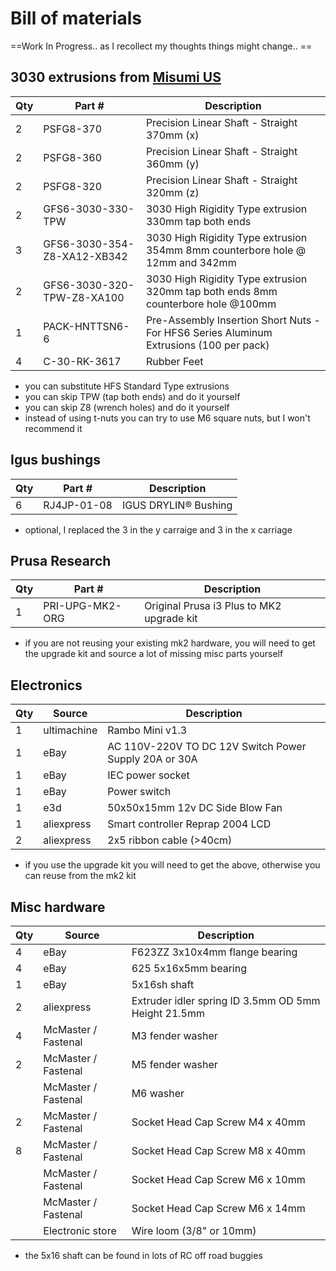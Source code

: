 # Bill of materials

==Work In Progress.. as I recollect my thoughts things might change.. ==

## 3030 extrusions from [Misumi US](https://us.misumi-ec.com)

|Qty|Part #|Description|
|-----|-----|-----|
|2|PSFG8-370|Precision Linear Shaft - Straight 370mm (x)|
|2|PSFG8-360|Precision Linear Shaft - Straight 360mm (y)|
|2|PSFG8-320|Precision Linear Shaft - Straight 320mm (z)|
|2|GFS6-3030-330-TPW|3030 High Rigidity Type extrusion 330mm tap both ends|
|3|GFS6-3030-354-Z8-XA12-XB342|3030 High Rigidity Type extrusion 354mm 8mm counterbore hole @ 12mm and 342mm|
|2|GFS6-3030-320-TPW-Z8-XA100|3030 High Rigidity Type extrusion 320mm tap both ends 8mm counterbore hole @100mm|
|1|PACK-HNTTSN6-6|Pre-Assembly Insertion Short Nuts -For HFS6 Series Aluminum Extrusions (100 per pack)|
|4|C-30-RK-3617|Rubber Feet|

- you can substitute HFS Standard Type extrusions
- you can skip TPW (tap both ends) and do it yourself
- you can skip Z8 (wrench holes) and do it yourself
- instead of using t-nuts you can try to use M6 square nuts, but I won't recommend it

## Igus bushings

|Qty|Part #|Description|
|-----|-----|-----|
|6|RJ4JP-01-08|IGUS DRYLIN® Bushing|

- optional, I replaced the 3 in the y carraige and 3 in the x carriage

## Prusa Research

|Qty|Part #|Description|
|-----|-----|-----|
|1|PRI-UPG-MK2-ORG|Original Prusa i3 Plus to MK2 upgrade kit|

- if you are not reusing your existing mk2 hardware, you will need to get the upgrade kit and source a lot of missing misc parts yourself

## Electronics

|Qty|Source|Description|
|-----|-----|-----|
|1|ultimachine|Rambo Mini v1.3
|1|eBay|AC 110V-220V TO DC 12V Switch Power Supply 20A or 30A|
|1|eBay|IEC power socket|
|1|eBay|Power switch|
|1|e3d|50x50x15mm 12v DC Side Blow Fan|
|1|aliexpress|Smart controller Reprap 2004 LCD|
|2|aliexpress|2x5 ribbon cable (>40cm)|

- if you use the upgrade kit you will need to get the above, otherwise you can reuse from the mk2 kit

## Misc hardware

|Qty|Source|Description|
|-----|-----|-----|
|4|eBay|F623ZZ 3x10x4mm flange bearing|
|4|eBay|625 5x16x5mm bearing|
|1|eBay|5x16sh shaft|
|2|aliexpress|Extruder idler spring ID 3.5mm OD 5mm Height 21.5mm|
|4|McMaster / Fastenal|M3 fender washer|
|2|McMaster / Fastenal|M5 fender washer|
||McMaster / Fastenal|M6 washer|
|2|McMaster / Fastenal|Socket Head Cap Screw M4 x 40mm|
|8|McMaster / Fastenal|Socket Head Cap Screw M8 x 40mm|
||McMaster / Fastenal|Socket Head Cap Screw M6 x 10mm|
||McMaster / Fastenal|Socket Head Cap Screw M6 x 14mm|
||Electronic store|Wire loom (3/8" or 10mm)|
- the 5x16 shaft can be found in lots of RC off road buggies

